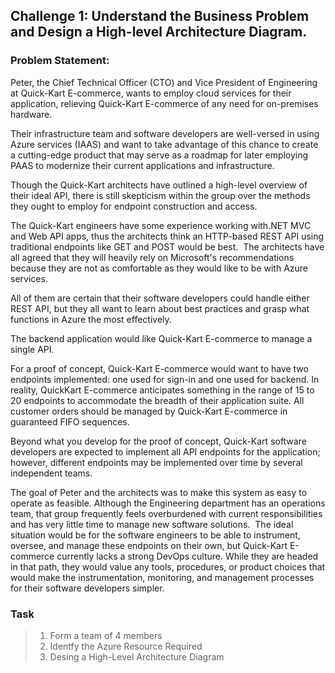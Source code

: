 ## Challenge 1: Understand the Business Problem and Design a High-level Architecture Diagram.

### Problem Statement:
Peter, the Chief Technical Officer (CTO) and Vice President of Engineering at Quick-Kart E-commerce, wants to employ cloud services for their application, relieving Quick-Kart E-commerce of any need for on-premises hardware. 

Their infrastructure team and software developers are well-versed in using Azure services (IAAS) and want to take advantage of this chance to create a cutting-edge product that may serve as a roadmap for later employing PAAS to modernize their current applications and infrastructure.

Though the Quick-Kart architects have outlined a high-level overview of their ideal API, there is still skepticism within the group over the methods they ought to employ for endpoint construction and access.  

The Quick-Kart engineers have some experience working with.NET MVC and Web API apps, thus the architects think an HTTP-based REST API using traditional endpoints like GET and POST would be best.  The architects have all agreed that they will heavily rely on Microsoft's recommendations because they are not as comfortable as they would like to be with Azure services. 

All of them are certain that their software developers could handle either REST API, but they all want to learn about best practices and grasp what functions in Azure the most effectively.

The backend application would like Quick-Kart E-commerce to manage a single API. 

For a proof of concept, Quick-Kart E-commerce would want to have two endpoints implemented: one used for sign-in and one used for backend. In reality, QuickKart E-commerce anticipates something in the range of 15 to 20 endpoints to accommodate the breadth of their application suite. All customer orders should be managed by Quick-Kart E-commerce in guaranteed FIFO sequences.

Beyond what you develop for the proof of concept, Quick-Kart software developers are expected to implement all API endpoints for the application; however, different endpoints may be implemented over time by several independent teams. 

The goal of Peter and the architects was to make this system as easy to operate as feasible. Although the Engineering department has an operations team, that group frequently feels overburdened with current responsibilities and has very little time to manage new software solutions.  The ideal situation would be for the software engineers to be able to instrument, oversee, and manage these endpoints on their own, but Quick-Kart E-commerce currently lacks a strong DevOps culture. While they are headed in that path, they would value any tools, procedures, or product choices that would make the instrumentation, monitoring, and management processes for their software developers simpler.

### Task
> 1. Form a team of 4 members
> 2. Identfy the Azure Resource Required
> 2. Desing a High-Level Architecture Diagram